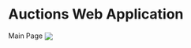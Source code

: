 # Auctions Web Application
 
Main Page
<img  align="center" src="[https://github.com/wirelessshower/Wirless-Shower/blob/main/Assets/gigigi.gif](https://github.com/wirelessshower/Auctions-Web-Application/blob/main/ScreenShots/screencapture-localhost-7039-2024-07-19-15_05_34.png?raw=true)">
